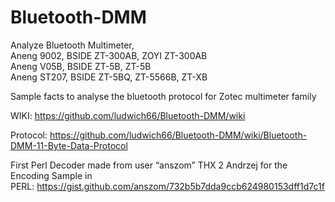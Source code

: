 # Bluetooth-DMM
Analyze Bluetooth Multimeter,<br>
Aneng 9002,   BSIDE ZT-300AB, ZOYI ZT-300AB<br>
Aneng V05B,   BSIDE ZT-5B, ZT-5B<br>
Aneng ST207,  BSIDE ZT-5BQ, ZT-5566B, ZT-XB<br>

Sample facts to analyse the bluetooth protocol for Zotec multimeter family

WIKI: https://github.com/ludwich66/Bluetooth-DMM/wiki

Protocol: https://github.com/ludwich66/Bluetooth-DMM/wiki/Bluetooth-DMM-11-Byte-Data-Protocol

First Perl Decoder made from user “anszom”
THX 2 Andrzej for the Encoding Sample in <br>
PERL: https://gist.github.com/anszom/732b5b7dda9ccb624980153dff1d7c1f


